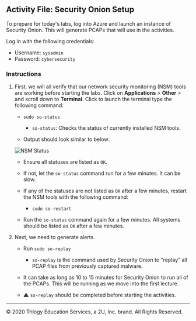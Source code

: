 ## Activity File: Security Onion Setup

To prepare for today's labs, log into Azure and launch an instance of Security Onion. This will generate PCAPs that will use in the activities.

Log in with the following credentials:

- Username: `sysadmin`
- Password: `cybersecurity`

### Instructions 

1. First, we will all verify that our network security monitoring (NSM) tools are working before starting the labs. Click on **Applications** > **Other** > and scroll down to **Terminal**. Click to launch the terminal type the following command:
   
    - `sudo so-status`
      
       - `so-status`: Checks the status of currently installed NSM tools.
   
    - Output should look similar to below:
   
     ![NSM Status](../../Images/SO_Status.png)
   
      - Ensure all statuses are listed as `OK`.
      - If not, let the `so-status` command run for a few minutes. It can be slow.
   
    - If any of the statuses are not listed as `OK` after a few minutes, restart the NSM tools with the following command:

       - `sudo so-restart`
   
    - Run the `so-status` command again for a few minutes. All systems should be listed as `OK` after a few minutes.


2. Next, we need to generate alerts.  

   - Run `sudo so-replay`

      - `so-replay` is the command used by Security Onion to "replay" all PCAP files from previously captured malware.

   - It can take as long as 10 to 15 minutes for Security Onion to run all of the PCAPs. This will be running as we move into the first lecture. 

   - :warning: `so-replay` should be completed before starting the activities.

---
© 2020 Trilogy Education Services, a 2U, Inc. brand. All Rights Reserved.
